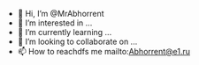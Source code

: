 - 👋 Hi, I’m @MrAbhorrent
- 👀 I’m interested in ...
- 🌱 I’m currently learning ...
- 💞️ I’m looking to collaborate on ...
- 📫 How to reachdfs me  mailto:Abhorrent@e1.ru

<!---
MrAbhorrent/MrAbhorrent is a ✨ special ✨ repository because its `README.md` (this file) appears on your GitHub profile.
You can click the Preview link to take a look at your changes.
--->
